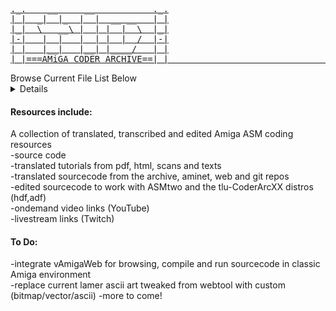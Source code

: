 <a href="https://wearetlu.github.io" target="_blank">
<pre>
._.    __     __           ._.
| |  _|  |_  |  |  __ __   | |
|_|  \   __\ |  | |  |  \  |_|
|-|   |  |   |  | |  |  /  |-|
| |   |__|   |__| |____/   | |
|_|===AMiGA CODER ARCHIVE==|_|                                                                                                                         
</pre>
</a>
Browse Current File List Below
<details>
<pre>

tlu-AmigaCoderArchive
13 items
xxx,xxx files
4.65GB
27/2/2025, 13:40
	
	>/
	ADF
	10 items
	8.1MB
	27/2/2025, 13:40
	
		>/
		ACU-Utilities20TEST.adf
		901 KB
		12/3/2024, 22:52
		
		Amiga ROM Kern...y Publishing).adf
		901 KB
		24/12/1996, 23:32
		
		Amiga ROM Kern...y Publishing).adf
		901 KB
		24/12/1996, 23:32
		
		LSD Hardware R....3 (19xx)(LSD).adf
		901 KB
		16/5/2001, 20:33
		
		tlu-asmtwoV2.adf
		901 KB
		25/7/2024, 20:31
		
		tlu-DemoStuff.adf
		901 KB
		26/2/2024, 22:37
		
		tlu-DemoStuff-BKP.adf
		901 KB
		21/2/2024, 00:55
		
		tlu-DemoStuff-BKP(OLD).adf
		901 KB
		25/1/2024, 16:55
		
		tlu-startest01
		2 KB
		19/2/2024, 21:42
		
		Vermin-CodersHeavenTooldisk.adf
		901 KB
		19/2/2024, 21:41
		/<
	
	ASMCourse
	7 items
	7,273 files
	1.06GB
	27/2/2025, 13:40
		
		>/
		ASMSkool
		21 items
		662 files
		793.2MB
		27/2/2025, 13:40
		
		DataSchool-ASMCourse
		9 items
		37 files
		12.1MB
		27/2/2025, 13:41
		
		FunxPhoenix-ASMCourse
		18 items
		2,759 files
		183.8MB
		27/2/2025, 13:41
		
		howtocode7
		1 item
		61 files
		713KB
		27/2/2025, 13:41
		
		jel-yt_tutos_amiga
		12 items
		92 files
		4.2MB
		27/2/2025, 13:41
		
		RamJam-ASMCourse
		6 items
		3,469 files
		62MB
		27/2/2025, 13:41
		
		Tutos_asm
		52 items
		192 files
		5.4MB
		27/2/2025, 13:41
		/<

	Demomakers
	2 items
	986 files
	107.1MB
	13/5/2025, 23:07
	
		>/
		DemoManiac
		7 items
		508 files
		17.1MB
		27/2/2025, 13:41
			
			>/
			Decca-DM-Fonts-202404.lha
			20 KB
			13/7/2024, 01:46
			
			DemoManiac218
			16 items
			253 files
			4.1MB
			27/2/2025, 13:42
				
				>/
				DemoManiac
				339 bytes
				22/3/2018, 04:13
				
				DemoManiac.info
				792 bytes
				3/9/1992, 02:25
				
				DemoManiacDev
				7 items
				66 files
				807KB
				27/2/2025, 13:42
					
					>/
					DemoManiacDev
					69 bytes
					21/1/2024, 02:46
					
					DemoManiacDev.info
					802 bytes
					21/1/2024, 02:46
					
					devpac
					11 items
					270KB
					27/2/2025, 13:42
						
						>/
						Devpac
						40 KB
						2/9/1992, 23:06
						
						Devpac.info
						831 bytes
						7/1/1994, 01:23
						
						Devpac.prefs
						513 bytes
						2/1/1994, 11:20
						
						g.opts
						513 bytes
						14/10/2006, 22:50
						
						GenAm
						41 KB
						14/10/2006, 22:50
						
						GenAm.opts
						65 bytes
						24/9/1993, 04:41
						
						GenAm.opts.info
						450 bytes
						7/1/1994, 01:23
						
						genam3
						64 KB
						2/9/1992, 23:05
						
						genim3
						64 KB
						2/9/1992, 23:05
						
						MonAm
						28 KB
						14/10/2006, 22:50
						
						MonAm.prefs
						84 bytes
						31/12/1993, 04:02
						</
					
					devpac.info
					632 bytes
					21/1/2024, 01:14
					
					readme.txt
					437 bytes
					21/1/2024, 02:54
					
					src
					37 items
					48 files
					516KB
					27/2/2025, 13:42
						
						>/
						AnimPlay.asm
						14 KB
						21/1/2024, 01:45
						
						CircleWipe.S
						10 KB
						21/1/2024, 02:48
						
						cube_dat.asm
						710 bytes
						8/1/1994, 11:19
						
						data
						1 item
						27/2/2025, 13:42
						
						data.info
						628 bytes
						21/1/2024, 02:17
						
						Dot-TextRoutine5.S
						14 KB
						2/9/1992, 22:27
						
						ExpPrint.asm
						11 KB
						3/5/1994, 08:54
						
						fadein.asm
						4 KB
						7/1/1994,22:24
						
						FONT.asm
						2 KB
						27/2/1994, 00:59
						
						g.opts
						513 bytes
						14/10/2006, 22:50
						
						GenAm
						41 KB
						14/10/2006, 22:50
						
						GenAm.opts
						65 bytes
						24/9/1993, 04:41
						
						GenAm.opts.info
						450 bytes
						7/1/1994, 01:23
						
						genim3
						64 KB
						2/9/1992, 23:05
						
						GlenzVector.ASM
						24 KB
						14/5/1994, 06:02
						
						HorScroll.asm
						9 KB
						15/5/1994, 05:40
						
						Include
						2 items
						27/2/2025, 13:42
						
						Include.info
						628 bytes
						20/1/2024, 22:34
						
						LineWipe.asm
						8 KB
						6/5/1994, 01:37
						
						LineWipe.dm
						8 KB
						30/1/1993, 05:50
						
						NewShowGraphic.asm
						4 KB
						14/4/1994, 05:17
						
						PlaneWipe.dm
						10 KB
						15/5/1994, 05:09
						
						PlatesWipe.asm
						10 KB
						29/4/1994, 05:38
						
						Print.asm
						3 KB
						16/3/1994, 22:41
						
						ProRunnerV2.asm
						43 KB
						19/2/1994, 04:26
						
						SinusWipes.asm
						12 KB
						20/5/1994, 01:37
						
						SlimeTab
						2 KB
						30/1/1993, 05:37
						
						SlimeWipe.asm
						8 KB
						2/5/1994, 07:16
						
						SlimeWipe.dm
						7 KB
						30/1/1993, 05:38
						
						stars.asm
						8 KB
						21/1/2024, 02:38
						
						testeffect.asm
						2 KB
						21/1/2024, 01:48
						
						Textwriter.asm
						7 KB
						5/5/1994, 01:58
						
						Textwriter2.asm
						6 KB
						15/5/1994, 07:04
						
						TileWipe.asm
						11 KB
						20/5/1994, 01:46
						
						VerScroll.asm
						7/11/1995, 23:01
						9 KB
						
						verticalZoom.asm
						8 KB
						21/1/2024, 02:08
						
						ZoomLines.asm
						10 KB
						21/1/2024, 02:07
						</
					
					src.info
					628 bytes
					21/1/2024, 01:14
					>/
					
				DM
				130 KB
				3/11/1995, 06:36
				
				DM_Data
				6 items
				27/2/2025, 13:42
				
				DM_Effects
				41 items
				27/2/2025, 13:42
				
				DM_Replays
				16 items
				27/2/2025, 13:42
				
				DM_Scripts
				2 items
				27/2/2025, 13:42
				
				DOCS
				5 items
				27/2/2025, 13:42
				
				DOCS.info
				900 bytes
				23/3/2018, 09:02
				
				FILE_ID.diz
				531 bytes
				2/9/1992, 22:55
				
				KERN.DM
				17 KB
				3/11/1995, 06:48
				</
			
			DemoManiac-BKP
			16 items
			249 files
			3.9MB
			27/2/2025, 13:41
			
			DemoManiacDev.lha
			367 KB
			21/1/2024, 02:12
			
			font-464x9x3.iff
			584 bytes
			16/7/2024, 01:44
			
			tlu-DemoManiac218-FULL-OLD.lha
			4.3 MB
			14/7/2024, 23:58
			
			tlu-DemoManiac218-FULL.lha
			4.4 MB
			16/7/2024, 12:43
			</
		
		RSIDemomaker
		43 items
		477 files
		90MB
		27/2/2025, 13:42
		/<
	
	Documents
	4 items
	47 files
	200.5MB
	27/2/2025, 13:42
		
		>/
		Big-endian-and-L.ian-768x432.png
		39 KB
		21/7/2024, 21:55
		
		DOC
		2 items
		283KB
		27/2/2025, 13:42
		
		PDF
		21 items
		199.2MB
		27/2/2025, 13:42
		
		TXT
		19 items
		950KB
		24/05/2025, 19:37
		/<
	
	HDF
	8 items
	431MB
	27/2/2025, 13:42
	
		>/
		ASMSkool.hdf
		268.4 MB
		9/2/2021, 01:28
		
		tlu-CoderArc01-100MB.hdf
		104.9 MB
		16/12/2024, 16:50
		
		tlu-CoderArc01.hdf
		26.2 MB
		10/12/2024, 20:43
		
		tlu-CoderArc02.hdf
		6.3 MB
		14/1/2024, 04:40
		
		tlu-CoderArc03-BKP.hdf
		6.3 MB
		13/1/2024, 22:09
		
		tlu-CoderArc03.hdf
		6.3 MB
		13/1/2024, 21:33
		
		tlu-DemoMakers01-BKP.hdf
		6.3 MB
		22/1/2024, 12:30
		
		tlu-DemoMakers01.hdf
		6.3 MB
		25/1/2024, 23:01
		/<
	
	Magazines
	2 items
	1,094 files
	1.43GB
	27/2/2025, 13:42
		
		>/
		AmigaNewsTech
		33 items
		911 files
		1.22GB
		27/2/2025, 13:42
		
		CUAmiga
		1 item
		182 files
		204.6MB
		27/2/2025, 13:42
		/<
	
	SourceCodeVARIOUS
	65 items
	12,620 files
	1.2GB
	27/2/2025, 13:42
	
		>/
		Abyss
		3 items
		27/2/2025, 13:42
		
		addictwintroTEST.s
		30 KB
		30/12/2023, 13:32
		
		Agile
		2 items
		27/2/2025, 13:42
		
		Alpine9000-amiga_examples
		38 items
		27/2/2025, 13:42
		
		Alpine9000-amiga_examples.zip
		32.7 MB
		22/7/2024, 19:57
		
		AmgaShopper23ASM.txt
		16 KB
		14/5/2022, 21:09
		
		amiga-pjz-sax-offender-master
		16 items
		27/2/2025, 13:42
		
		amiga-pjz-sax-offender-master.zip
		144.4 MB
		13/8/2024, 11:45
		
		amiga-realtime3d-master
		8 items
		27/2/2025, 13:43
		
		amiga-realtime3d-master.lha
		342 KB
		4/12/2024, 15:46
		
		amiga-realtime3d-master.zip
		364 KB
		4/12/2024, 14:03
		
		Amiga-rkm-hrm-..perListExample.s
		2 KB
		22/7/2024, 18:18
		
		AmigaCodersClub
		3 items
		27/2/2025, 13:43
		
		AmigaDemo_the_crows-master
		31 items
		27/2/2025, 13:43
		
		AmigaDemo_the_crows-master.zip
		1 MB
		1/1/2024, 22:55
		
		AmigaNewsTech
		13 items
		27/2/2025, 13:43
		
		AmigaNewsTech...-RGBPLASMA.txt
		8 KB
		10/10/2022, 21:33
		
		Bronx
		2 items
		27/2/2025, 13:43
		
		clsintro2ab
		14 items
		27/2/2025, 13:43
		
		Copperbars
		2 items
		27/2/2025, 13:43
		
		cp2
		12 items
		27/2/2025, 13:43
		
		cracktro
		10 items
		27/2/2025, 13:43
		
		Cracktro4k
		3 items
		27/2/2025, 13:43
		
		cracktro4k.lha
		22 KB
		12/2/2021, 13:41
		
		Crystal
		2 items
		27/2/2025, 13:43
		
		CUAmiga
		1 item
		27/2/2025, 13:43
		
		Cydonia
		2 items
		27/2/2025, 13:43
		
		Desire
		2 items
		27/2/2025, 13:43
		
		FCIntroSRC.lha
		1.1 MB
		24/1/2024, 15:46
		
		FullContactIntro
		12 items
		27/2/2025, 13:44
		
		FullContactIntro.lha
		1.1 MB
		10/12/2024, 20:10
		
		FullContactIntro.zip
		1.1 MB
		24/1/2024, 15:38
		
		Germanix
		3 items
		27/2/2025, 13:44
		
		Ghostown
		2 items
		27/2/2025, 13:44
		
		gidouin-amiga-stuff-master
		4 items
		27/2/2025, 13:44
		
		gidouin-amiga-stuff-master.lha
		128 KB
		4/12/2024, 16:03
		
		gidouin-amiga-stuff-master.zip
		131 KB
		3/12/2024, 22:50
		
		Hoodlum
		2 items
		27/2/2025, 13:44
		
		hukka-amiga-src-main
		12 items
		27/2/2025, 13:44
		
		hukka-amiga-src-main.zip
		3.2 MB
		21/8/2024, 19:51
		
		JimPowerIntro.zip
		446 KB
		24/1/2024, 16:02
		
		Lightforce
		2 items
		27/2/2025, 13:44
		
		Mandarine
		2 items
		27/2/2025, 13:44
		
		MyAmigalntros-master
		7 items
		27/2/2025, 13:44
		
		Oxygene
		2 items
		27/2/2025, 13:44
		
		Oxyron
		2 items
		27/2/2025, 13:44
		
		pchalamet
		7 items
		27/2/2025, 13:44
		
		pchalamet-amig...ources-master.zip
		2.3 MB
		28/2/2024, 10:30
		
		Ramjam_Corso_SRC.lha
		2.7 MB
		1/1/2024, 21:28
		
		Reaktor
		1 item
		27/2/2025, 13:44
		
		RGB_Plasma 2.s
		4 KB
		10/10/2022, 21:13
		
		RGB_Plasma.s
		4 KB
		10/10/2022, 21:13
		
		RSIDemomakerSRC
		9 items
		27/2/2025, 13:44
		
		SAVDATA2(smallintro)
		6 KB
		18/2/2024, 23:09
		
		sinescroll.zip
		122 KB
		15/2/2021, 11:37
		
		snow.zip
		28 KB
		24/1/2024, 15:38
		
		Spaceballs
		2 items
		27/2/2025, 13:44
		
		SpaceballsEphedrina
		3 items
		27/2/2025, 13:44
		
		src-crows.lha
		1 MB
		1/1/2024, 22:56
		
		StashOfCode
		13 items
		27/2/2025, 13:44
		
		StashOfCode-CodeCracktro.txt
		38 KB
		28/10/2022, 15:39
		
		StashOfCode-ScoopexTwoASM.txt
		44 KB
		28/10/2022, 15:39
		
		SyncDreamdealersTSB
		2 items
		27/2/2025, 13:44
		
		TheElectronicKnights
		2 items
		27/2/2025, 13:44
		
		TRSi
		4 items
		27/2/2025, 13:44
		/<
</pre>
</details>

<h4>Resources include:</h4>
A collection of translated, transcribed and edited Amiga ASM coding resources</br>
-source code </br>
-translated tutorials from pdf, html, scans and texts </br>
-translated sourcecode from the archive, aminet, web and git repos </br>
-edited sourcecode to work with ASMtwo and the tlu-CoderArcXX distros (hdf,adf) </br>
-ondemand video links (YouTube) </br>
-livestream links (Twitch) </br>
<h4>To Do:</h4>
-integrate vAmigaWeb for browsing, compile and run sourcecode in classic Amiga environment </br>
-replace current lamer ascii art tweaked from webtool with custom (bitmap/vector/ascii)
-more to come! <br>
